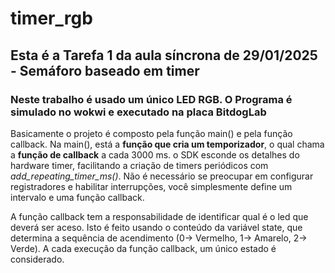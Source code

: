 # timer_rgb

## Esta é a Tarefa 1 da aula síncrona de 29/01/2025 - Semáforo baseado em timer
### Neste trabalho é usado um único LED RGB. O Programa é simulado no wokwi e executado na placa BitdogLab

Basicamente o projeto é composto pela função main() e pela função callback. 
Na main(), está a __função que cria um temporizador__, o qual chama a __função de callback__ a cada 3000 ms.
o SDK esconde os detalhes do hardware timer, facilitando a criação de timers periódicos com *add_repeating_timer_ms()*. 
Não é necessário se preocupar em configurar registradores e habilitar interrupções, você simplesmente define um intervalo e uma função callback.

A função callback tem a responsabilidade de identificar qual é o led que deverá ser aceso. Isto é feito usando o conteúdo da variável state, que determina
a sequência de acendimento (0-> Vermelho, 1-> Amarelo, 2-> Verde). A cada execução da função callback, um único estado é considerado.

##
